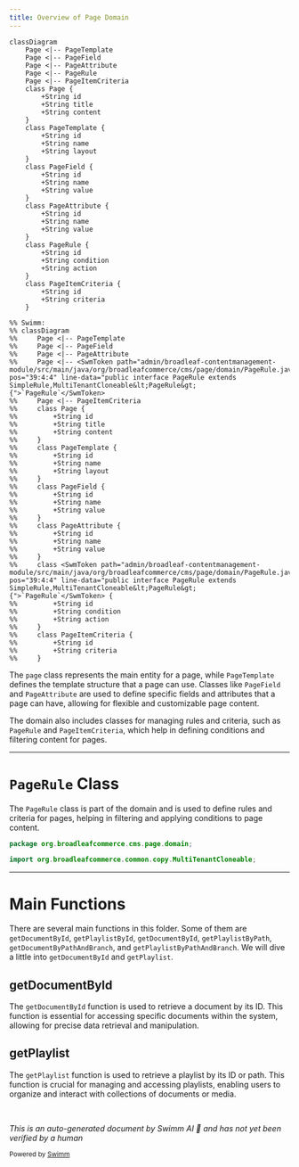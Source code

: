 ```yaml
---
title: Overview of Page Domain
---
```

```mermaid
classDiagram
    Page <|-- PageTemplate
    Page <|-- PageField
    Page <|-- PageAttribute
    Page <|-- PageRule
    Page <|-- PageItemCriteria
    class Page {
        +String id
        +String title
        +String content
    }
    class PageTemplate {
        +String id
        +String name
        +String layout
    }
    class PageField {
        +String id
        +String name
        +String value
    }
    class PageAttribute {
        +String id
        +String name
        +String value
    }
    class PageRule {
        +String id
        +String condition
        +String action
    }
    class PageItemCriteria {
        +String id
        +String criteria
    }

%% Swimm:
%% classDiagram
%%     Page <|-- PageTemplate
%%     Page <|-- PageField
%%     Page <|-- PageAttribute
%%     Page <|-- <SwmToken path="admin/broadleaf-contentmanagement-module/src/main/java/org/broadleafcommerce/cms/page/domain/PageRule.java" pos="39:4:4" line-data="public interface PageRule extends SimpleRule,MultiTenantCloneable&lt;PageRule&gt; {">`PageRule`</SwmToken>
%%     Page <|-- PageItemCriteria
%%     class Page {
%%         +String id
%%         +String title
%%         +String content
%%     }
%%     class PageTemplate {
%%         +String id
%%         +String name
%%         +String layout
%%     }
%%     class PageField {
%%         +String id
%%         +String name
%%         +String value
%%     }
%%     class PageAttribute {
%%         +String id
%%         +String name
%%         +String value
%%     }
%%     class <SwmToken path="admin/broadleaf-contentmanagement-module/src/main/java/org/broadleafcommerce/cms/page/domain/PageRule.java" pos="39:4:4" line-data="public interface PageRule extends SimpleRule,MultiTenantCloneable&lt;PageRule&gt; {">`PageRule`</SwmToken> {
%%         +String id
%%         +String condition
%%         +String action
%%     }
%%     class PageItemCriteria {
%%         +String id
%%         +String criteria
%%     }
```

The <SwmToken path="admin/broadleaf-contentmanagement-module/src/main/java/org/broadleafcommerce/cms/page/domain/PageRule.java" pos="18:8:8" line-data="package org.broadleafcommerce.cms.page.domain;">`page`</SwmToken> class represents the main entity for a page, while `PageTemplate` defines the template structure that a page can use. Classes like `PageField` and `PageAttribute` are used to define specific fields and attributes that a page can have, allowing for flexible and customizable page content.

The domain also includes classes for managing rules and criteria, such as <SwmToken path="admin/broadleaf-contentmanagement-module/src/main/java/org/broadleafcommerce/cms/page/domain/PageRule.java" pos="39:4:4" line-data="public interface PageRule extends SimpleRule,MultiTenantCloneable&lt;PageRule&gt; {">`PageRule`</SwmToken> and `PageItemCriteria`, which help in defining conditions and filtering content for pages.

<SwmSnippet path="/admin/broadleaf-contentmanagement-module/src/main/java/org/broadleafcommerce/cms/page/domain/PageRule.java" line="18">

---

# <SwmToken path="admin/broadleaf-contentmanagement-module/src/main/java/org/broadleafcommerce/cms/page/domain/PageRule.java" pos="39:4:4" line-data="public interface PageRule extends SimpleRule,MultiTenantCloneable&lt;PageRule&gt; {">`PageRule`</SwmToken> Class

The <SwmToken path="admin/broadleaf-contentmanagement-module/src/main/java/org/broadleafcommerce/cms/page/domain/PageRule.java" pos="39:4:4" line-data="public interface PageRule extends SimpleRule,MultiTenantCloneable&lt;PageRule&gt; {">`PageRule`</SwmToken> class is part of the domain and is used to define rules and criteria for pages, helping in filtering and applying conditions to page content.

```java
package org.broadleafcommerce.cms.page.domain;

import org.broadleafcommerce.common.copy.MultiTenantCloneable;
```

---

</SwmSnippet>

# Main Functions

There are several main functions in this folder. Some of them are `getDocumentById`, `getPlaylistById`, `getDocumentById`, `getPlaylistByPath`, `getDocumentByPathAndBranch`, and `getPlaylistByPathAndBranch`. We will dive a little into `getDocumentById` and `getPlaylist`.

## getDocumentById

The `getDocumentById` function is used to retrieve a document by its ID. This function is essential for accessing specific documents within the system, allowing for precise data retrieval and manipulation.

## getPlaylist

The `getPlaylist` function is used to retrieve a playlist by its ID or path. This function is crucial for managing and accessing playlists, enabling users to organize and interact with collections of documents or media.

&nbsp;

*This is an auto-generated document by Swimm AI 🌊 and has not yet been verified by a human*

<SwmMeta version="3.0.0" repo-id="Z2l0aHViJTNBJTNBQnJvYWRsZWFmQ29tbWVyY2UtZGVtby1uZXclM0ElM0FTd2ltbS1EZW1v" repo-name="BroadleafCommerce-demo-new" doc-type="overview"><sup>Powered by [Swimm](/)</sup></SwmMeta>
